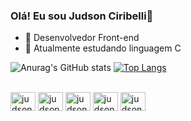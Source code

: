### Olá! Eu sou Judson Ciribelli👋

- 🔭 Desenvolvedor Front-end
- 🌱 Atualmente estudando linguagem C

![Anurag's GitHub stats](https://github-readme-stats.vercel.app/api?username=JudsonCiribelli&show_icons=true&theme=tokyonight)
[![Top Langs](https://github-readme-stats.vercel.app/api/top-langs/?username=anuraghazra&layout=compact)](https://github.com/anuraghazra/github-readme-stats)





<div style="display: inline_block"><br>
  <img align="center" alt="judson-HTML" height="30" width="40" img src="https://cdn.jsdelivr.net/gh/devicons/devicon/icons/html5/html5-original.svg" />
  <img align="center" alt="judson-CSS" height="30" width="40" img src="https://cdn.jsdelivr.net/gh/devicons/devicon/icons/css3/css3-original.svg" />
  <img align="center" alt="judson-JS" height="30" width="40" img src="https://cdn.jsdelivr.net/gh/devicons/devicon/icons/javascript/javascript-original.svg" />
  <img align="center" alt="judson-C" height="30" width="40" img src="https://cdn.jsdelivr.net/gh/devicons/devicon/icons/c/c-original.svg" />
  <img align="center" alt="judson-GIT" height="30" width="40" img src="https://cdn.jsdelivr.net/gh/devicons/devicon/icons/git/git-original.svg" />          
</div>
          
